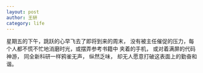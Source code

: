 ```yaml
---
layout: post
author: 王研
category: life
---
```

星期五的下午，跳跃的心早飞去了即将到来的周末， 没有被主任催促的压力，每个人都不慌不忙地消磨时光，或摆弄参考书籍中
夹着的手机， 或对着满屏的代码神游， 同全新科研一样鸦雀无声， 纵然乏味， 却无人愿意打破这表面上的勤奋和谐。